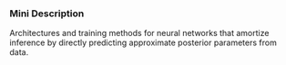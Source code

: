 ### Mini Description

Architectures and training methods for neural networks that amortize inference by directly predicting approximate posterior parameters from data.
